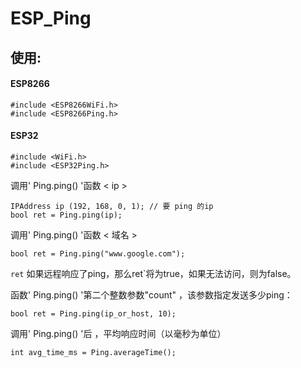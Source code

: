 # ESP_Ping
## 使用:
#### ESP8266
```Arduino
#include <ESP8266WiFi.h>
#include <ESP8266Ping.h>
```
#### ESP32
```Arduino
#include <WiFi.h>
#include <ESP32Ping.h>
```

调用' Ping.ping() '函数  < ip >
```Arduino
IPAddress ip (192, 168, 0, 1); // 要 ping 的ip
bool ret = Ping.ping(ip);
```

调用' Ping.ping() '函数  < 域名 >
```Arduino
bool ret = Ping.ping("www.google.com");
```

`ret` 如果远程响应了ping，那么ret`将为true，如果无法访问，则为false。

函数' Ping.ping() '第二个整数参数"count" ，该参数指定发送多少ping：
```Arduino
bool ret = Ping.ping(ip_or_host, 10);
```

调用' Ping.ping() '后 ，平均响应时间（以毫秒为单位）

```Arduino
int avg_time_ms = Ping.averageTime();
```
